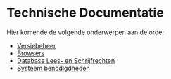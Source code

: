 # Technische Documentatie

Hier komende de volgende onderwerpen aan de orde:

- [Versiebeheer](/docs/techniek/versiebeheer.md)
- [Browsers](/docs/techniek/browsers.md)
- [Database Lees- en Schrijfrechten](/docs/techniek/database_lees_schrijfrechten.md)
- [Systeem benodigdheden](/docs/techniek/systeem_benodigdheden.md)
